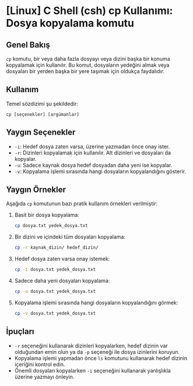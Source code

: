 # [Linux] C Shell (csh) cp Kullanımı: Dosya kopyalama komutu

## Genel Bakış
`cp` komutu, bir veya daha fazla dosyayı veya dizini başka bir konuma kopyalamak için kullanılır. Bu komut, dosyaların yedeğini almak veya dosyaları bir yerden başka bir yere taşımak için oldukça faydalıdır.

## Kullanım
Temel sözdizimi şu şekildedir:

```
cp [seçenekler] [argümanlar]
```

## Yaygın Seçenekler
- `-i`: Hedef dosya zaten varsa, üzerine yazmadan önce onay ister.
- `-r`: Dizinleri kopyalamak için kullanılır. Alt dizinleri ve dosyaları da kopyalar.
- `-u`: Sadece kaynak dosya hedef dosyadan daha yeni ise kopyalar.
- `-v`: Kopyalama işlemi sırasında hangi dosyaların kopyalandığını gösterir.

## Yaygın Örnekler
Aşağıda `cp` komutunun bazı pratik kullanım örnekleri verilmiştir:

1. Basit bir dosya kopyalama:
   ```bash
   cp dosya.txt yedek_dosya.txt
   ```

2. Bir dizini ve içindeki tüm dosyaları kopyalama:
   ```bash
   cp -r kaynak_dizin/ hedef_dizin/
   ```

3. Hedef dosya zaten varsa onay istemek:
   ```bash
   cp -i dosya.txt yedek_dosya.txt
   ```

4. Sadece daha yeni dosyaları kopyalama:
   ```bash
   cp -u dosya.txt yedek_dosya.txt
   ```

5. Kopyalama işlemi sırasında hangi dosyaların kopyalandığını görmek:
   ```bash
   cp -v dosya.txt yedek_dosya.txt
   ```

## İpuçları
- `-r` seçeneğini kullanarak dizinleri kopyalarken, hedef dizinin var olduğundan emin olun ya da `-p` seçeneği ile dosya izinlerini koruyun.
- Kopyalama işlemi yapmadan önce `ls` komutunu kullanarak hedef dizinin içeriğini kontrol edin.
- Önemli dosyaları kopyalarken `-i` seçeneğini kullanarak yanlışlıkla üzerine yazmayı önleyin.